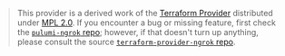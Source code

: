 > This provider is a derived work of the [Terraform Provider](https://github.com/ngrok/terraform-provider-ngrok)
> distributed under [MPL 2.0](https://www.mozilla.org/en-US/MPL/2.0/). If you encounter a bug or missing feature,
> first check the [`pulumi-ngrok` repo](https://github.com/pierskarsenbarg/pulumi-ngrok/issues); however, if that doesn't turn up anything,
> please consult the source [`terraform-provider-ngrok` repo](https://github.com/ngrok/terraform-provider-ngrok/issues).